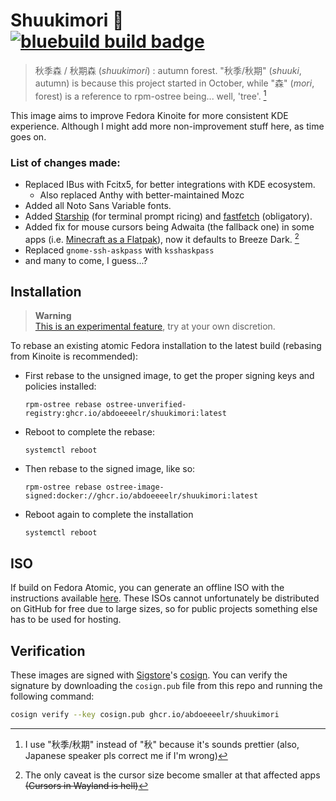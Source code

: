 # Shuukimori 🍂 &nbsp; [![bluebuild build badge](https://github.com/abdoeeeelr/shuukimori/actions/workflows/build.yml/badge.svg)](https://github.com/abdoeeeelr/shuukimori/actions/workflows/build.yml)

> 秋季森 / 秋期森 (_shuukimori_) : 
> autumn forest. "秋季/秋期" (_shuuki_, autumn) is because this project started in October, while "森" (_mori_, forest) is a reference to rpm-ostree being... well, 'tree'. [^1]
[^1]: I use "秋季/秋期" instead of "秋" because it's sounds prettier (also, Japanese speaker pls correct me if I'm wrong)

This image aims to improve Fedora Kinoite for more consistent KDE experience. Although I might add more non-improvement stuff here, as time goes on.

### List of changes made:
- Replaced IBus with Fcitx5, for better integrations with KDE ecosystem.
  - Also replaced Anthy with better-maintained Mozc
- Added all Noto Sans Variable fonts.
- Added [Starship](https://starship.rs) (for terminal prompt ricing) and [fastfetch](https://github.com/fastfetch-cli/fastfetch) (obligatory).
- Added fix for mouse cursors being Adwaita (the fallback one) in some apps (i.e. [Minecraft as a Flatpak](https://www.reddit.com/r/kde/comments/13ddktm/mouse_cursor_changing_when_over_some_apps_when/)), now it defaults to Breeze Dark. [^2]
- Replaced `gnome-ssh-askpass` with `ksshaskpass`
- and many to come, I guess...?

[^2]: The only caveat is the cursor size become smaller at that affected apps ~~(Cursors in Wayland is hell)~~

## Installation

> **Warning**  
> [This is an experimental feature](https://www.fedoraproject.org/wiki/Changes/OstreeNativeContainerStable), try at your own discretion.

To rebase an existing atomic Fedora installation to the latest build (rebasing from Kinoite is recommended):

- First rebase to the unsigned image, to get the proper signing keys and policies installed:
  ```
  rpm-ostree rebase ostree-unverified-registry:ghcr.io/abdoeeeelr/shuukimori:latest
  ```
- Reboot to complete the rebase:
  ```
  systemctl reboot
  ```
- Then rebase to the signed image, like so:
  ```
  rpm-ostree rebase ostree-image-signed:docker://ghcr.io/abdoeeeelr/shuukimori:latest
  ```
- Reboot again to complete the installation
  ```
  systemctl reboot
  ```
## ISO

If build on Fedora Atomic, you can generate an offline ISO with the instructions available [here](https://blue-build.org/learn/universal-blue/#fresh-install-from-an-iso). These ISOs cannot unfortunately be distributed on GitHub for free due to large sizes, so for public projects something else has to be used for hosting.

## Verification

These images are signed with [Sigstore](https://www.sigstore.dev/)'s [cosign](https://github.com/sigstore/cosign). You can verify the signature by downloading the `cosign.pub` file from this repo and running the following command:

```bash
cosign verify --key cosign.pub ghcr.io/abdoeeeelr/shuukimori
```
